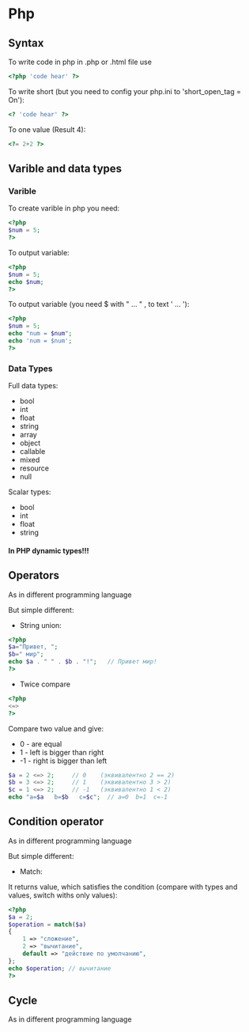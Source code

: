 # Php

## Syntax

To write code in php in .php or .html file use

```php
<?php 'code hear' ?>
```

To write short (but you need to config your php.ini to 'short_open_tag = On'):

```php
<? 'code hear' ?>
```

To one value (Result 4):

```php
<?= 2+2 ?>
```


## Varible and data types

### Varible

To create varible in php you need:

```php
<?php 
$num = 5;
?>
```

To output variable:

```php
<?php 
$num = 5;
echo $num; 
?>
```

To output variable (you need $ with " ... " , to text ' ... '):

```php
<?php 
$num = 5;
echo "num = $num";
echo 'num = $num';
?>
```

### Data Types

Full data types:
- bool
- int
- float
- string
- array
- object
- callable
- mixed
- resource
- null

Scalar types:
- bool
- int
- float
- string

#### In PHP dynamic types!!!

## Operators

As in different programming language

But simple different:
 
- String union:

```php
<?php
$a="Привет, ";
$b=" мир";
echo $a . " " . $b . "!";   // Привет мир!
?>
```

- Twice compare

```php
<?php
<=>
?>
```

Compare two value and give:
- 0 - are equal
- 1 - left is bigger than right
- -1 - right is bigger than left

```php
$a = 2 <=> 2;     // 0    (эквивалентно 2 == 2)
$b = 3 <=> 2;     // 1    (эквивалентно 3 > 2)
$c = 1 <=> 2;     // -1   (эквивалентно 1 < 2)
echo "a=$a   b=$b   c=$c";  // a=0  b=1  c=-1
```

## Condition operator

As in different programming language

But simple different:

- Match:

It returns value, which satisfies the condition (compare with types and values, switch withs only values):

```php
<?php
$a = 2;
$operation = match($a)
{
    1 => "сложение",
    2 => "вычитание",
    default => "действие по умолчанию",
};
echo $operation; // вычитание
?>
```

## Cycle

As in different programming language



